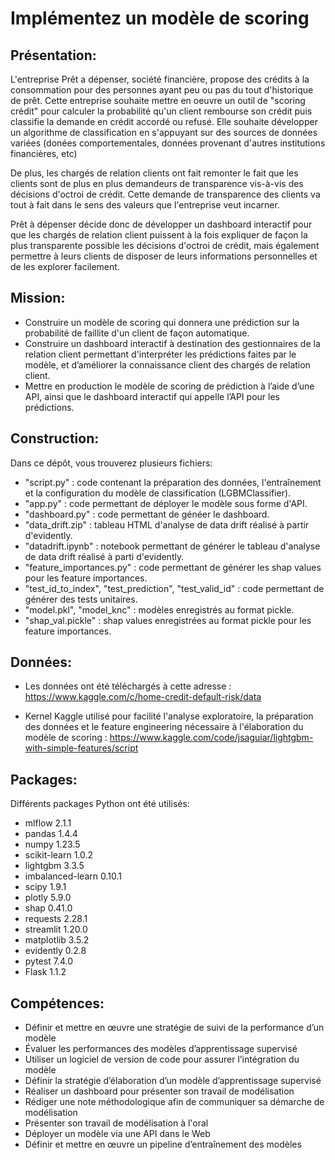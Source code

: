 # Implémentez un modèle de scoring
## Présentation:
L'entreprise Prêt a dépenser, société financière, propose des crédits à la consommation pour des personnes ayant peu ou
pas du tout d'historique de prêt.
Cette entreprise souhaite mettre en oeuvre un outil de "scoring crédit" pour calculer la probabilité qu'un client
rembourse son crédit
puis classifie la demande en crédit accordé ou refusé.
Elle souhaite développer un algorithme de classification en s'appuyant sur des sources de données variées (donées
comportementales, données provenant d'autres institutions financières, etc)

De plus, les chargés de relation clients ont fait remonter le fait que les clients sont de plus en plus demandeurs de
transparence vis-à-vis des décisions d'octroi de crédit.
Cette demande de transparence des clients va tout à fait dans le sens des valeurs que l'entreprise veut incarner.

Prêt à dépenser décide donc de développer un dashboard interactif pour que les chargés de relation client puissent à
la fois expliquer de façon la plus transparente possible les décisions d'octroi de crédit, mais également permettre à
leurs clients de disposer de leurs informations personnelles et de les explorer facilement.
## Mission:

- Construire un modèle de scoring qui donnera une prédiction sur la probabilité de faillite d'un client de façon automatique.
- Construire un dashboard interactif à destination des gestionnaires de la relation client permettant d'interpréter les prédictions faites par le modèle, et d’améliorer la connaissance client des chargés de relation client.
- Mettre en production le modèle de scoring de prédiction à l’aide d’une API, ainsi que le dashboard interactif qui appelle l’API pour les prédictions.

## Construction:
Dans ce dépôt, vous trouverez plusieurs fichiers:

- "script.py" : code contenant la préparation des données, l'entraînement et la configuration du modèle de classification
  (LGBMClassifier).
- "app.py" : code permettant de déployer le modèle sous forme d'API.
- "dashboard.py" : code permettant de généer le dashboard.
- "data_drift.zip" : tableau HTML d'analyse de data drift réalisé à partir d'evidently.
- "datadrift.ipynb" : notebook permettant de générer le tableau d'analyse de data drift réalisé à parti d'evidently.
- "feature_importances.py" : code permettant de générer les shap values pour les feature importances.
- "test_id_to_index", "test_prediction", "test_valid_id" : code permettant de générer des tests unitaires. 
- "model.pkl", "model_knc" : modèles enregistrés au format pickle. 
- "shap_val.pickle" : shap values enregistrées au format pickle pour les feature importances.
## Données:
- Les données ont été téléchargés à cette adresse : https://www.kaggle.com/c/home-credit-default-risk/data

- Kernel Kaggle utilisé pour facilité l'analyse exploratoire, la préparation des données et le feature engineering
  nécessaire à l'élaboration du modèle de scoring : https://www.kaggle.com/code/jsaguiar/lightgbm-with-simple-features/script

## Packages:
Différents packages Python ont été utilisés:

- mlflow 2.1.1
- pandas 1.4.4
- numpy 1.23.5
- scikit-learn 1.0.2
- lightgbm 3.3.5
- imbalanced-learn 0.10.1
- scipy 1.9.1
- plotly 5.9.0
- shap 0.41.0
- requests 2.28.1
- streamlit 1.20.0
- matplotlib 3.5.2
- evidently 0.2.8
- pytest 7.4.0
- Flask 1.1.2

## Compétences:
- Définir et mettre en œuvre une stratégie de suivi de la performance d’un modèle
- Évaluer les performances des modèles d’apprentissage supervisé
- Utiliser un logiciel de version de code pour assurer l’intégration du modèle
- Définir la stratégie d’élaboration d’un modèle d’apprentissage supervisé
- Réaliser un dashboard pour présenter son travail de modélisation
- Rédiger une note méthodologique afin de communiquer sa démarche de modélisation
- Présenter son travail de modélisation à l'oral
- Déployer un modèle via une API dans le Web
- Définir et mettre en œuvre un pipeline d’entraînement des modèles